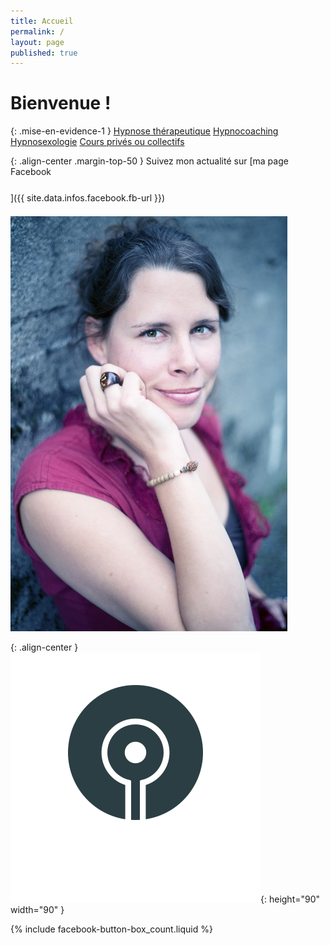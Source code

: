 ```yaml
---
title: Accueil
permalink: /
layout: page
published: true
---
```


# Bienvenue !

{: .mise-en-evidence-1 }
[Hypnose thérapeutique](./hypnose/)
<i class="fa fa-envira" aria-hidden="true"></i>
[Hypnocoaching](./hypnocoaching/)
<i class="fa fa-envira" aria-hidden="true"></i>
[Hypnosexologie](https://laetitiastucki.github.io/sacree-sexualite-v2/hypnosexologie/)
<i class="fa fa-envira" aria-hidden="true"></i>
[Cours privés ou collectifs](./cours/)

{: .align-center .margin-top-50 }
Suivez mon actualité sur
[ma page Facebook<br/><i style="font-size:30pt;" class="fa fa-facebook-official"></i>]({{ site.data.infos.facebook.fb-url }})

![Lætitia Stucki](./images/laetitia-stucki.jpg)

{: .align-center }
![](./images/logo-laetitia-stucki-anthracite.svg){: height="90" width="90" }

{% include facebook-button-box_count.liquid %}

